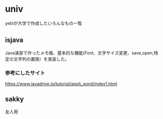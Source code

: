 # univ
yebiが大学で作成したいろんなもの一覧

## isjava　　
Java演習で作ったメモ帳、基本的な機能(Font、文字サイズ変更、save,open,特定の文字列の置換）を実装した。　　

### 参考にしたサイト　　
https://www.javadrive.jp/tutorial/appli_word/index1.html

## sakky
友人用

